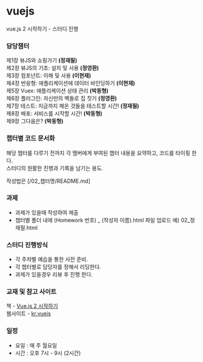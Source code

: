 # vuejs
vue.js 2 시작하기 - 스터디 진행

### 담당챔터
제1장 뷰JS와 쇼핑가기 **(정재필)**  
제2장 뷰JS의 기초: 설치 및 사용 **(정영환)**  
제3장 컴포넌트: 이해 및 사용 **(이현재)**  
제4장 반응형: 애플리케이션에 데이터 바인딩하기 **(이현재)**  
제5장 Vuex: 애플리케이션 상태 관리 **(박동형)**  
제6장 플러그인: 자신만의 벽돌로 집 짓기 **(정영환)**  
제7장 테스트: 지금까지 해온 것들을 테스트할 시간! **(정재필)**   
제8장 배포: 서비스를 시작할 시간! **(박동형)**  
제9장 그다음은? **(박동형)**    

### 챕터별 코드 문서화
해당 챕터를 다루기 전까지 각 멤버에게 부여된 챕터 내용을 요약하고, 코드를 타이핑 한다.  
스터디의 원활한 진행과 기록을 남기는 용도.

작성법은 [/02_챕터명/README.md]

### 과제
- 과제가 있을때 작성하여 제출
- 챕터별 폴더 내에 (Homework 번호) _ (작성자 이름).html 파일 업로드 예) 02_정재필.html

### 스터디 진행방식
- 각 주차별 예습을 통한 사전 준비.
- 각 챕터별로 담당자를 정해서 리딩한다.
- 과제가 있을경우 리뷰 후 진행 한다.

### 교재 및 참고 사이트
책 - [Vue.js 2 시작하기](http://www.kyobobook.co.kr/product/detailViewKor.laf?ejkGb=KOR&mallGb=KOR&barcode=9788960777439&orderClick=LEA)  
웹사이트 - [kr.vuejs](https://kr.vuejs.org/v2/guide/)


### 일정
- 요일 : 매 주 월요일
- 시간 : 오후 7시 - 9시 (2시간)


